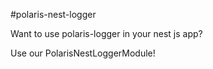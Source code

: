 #polaris-nest-logger

Want to use polaris-logger in your nest js app?

Use our PolarisNestLoggerModule!

